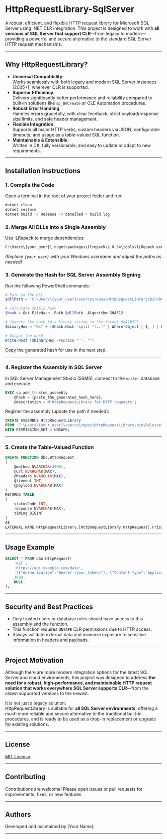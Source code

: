 
# HttpRequestLibrary-SqlServer

A robust, efficient, and flexible HTTP request library for Microsoft SQL Server using .NET CLR integration. This project is designed to work with **all versions of SQL Server that support CLR**—from legacy to modern—providing a powerful and secure alternative to the standard SQL Server HTTP request mechanisms.

---

## **Why HttpRequestLibrary?**

- **Universal Compatibility:**  
  Works seamlessly with both legacy and modern SQL Server instances (2005+), wherever CLR is supported.
- **Superior Efficiency:**  
  Delivers significantly better performance and reliability compared to built-in solutions like `sp_OACreate` or OLE Automation procedures.
- **Robust Error Handling:**  
  Handles errors gracefully, with clear feedback, strict payload/response size limits, and safe header management.
- **Flexible Integration:**  
  Supports all major HTTP verbs, custom headers via JSON, configurable timeouts, and usage as a table-valued SQL function.
- **Maintainable & Extensible:**  
  Written in C#, fully versionable, and easy to update or adapt to new requirements.

---

## **Installation Instructions**

### 1. Compile the Code

Open a terminal in the root of your project folder and run:

```sh
dotnet clean
dotnet restore
dotnet build -c Release -v detailed > build.log
```

### 2. Merge All DLLs into a Single Assembly

Use ILRepack to merge dependencies:

```sh
C:\Users\{your_user}\.nuget\packages\ilrepack\2.0.34\tools\ILRepack.exe /out:C:\Users\{your_user}\source\repos\HttpRequestLibrary\bin\Release\net48\HttpRequestLibrary.dll C:\Users\{your_user}\source\repos\HttpRequestLibrary\bin\Release\net48\HttpRequestLibrary.dll /internalize /verbose
```

*(Replace `{your_user}` with your Windows username and adjust the paths as needed)*

### 3. Generate the Hash for SQL Server Assembly Signing

Run the following PowerShell commands:

```powershell
# Path to the DLL
$dllPath = "C:\Users\{your_user}\source\repos\HttpRequestLibrary\bin\Release\net48\HttpRequestLibrary.dll"

# Calculate SHA512 hash
$hash = Get-FileHash -Path $dllPath -Algorithm SHA512

# Convert the hash to a binary string in the format 0xA1B2C3...
$binaryHex = "0x" + ($hash.Hash -split "(..)" | Where-Object { $_ } | ForEach-Object { $_ }) -join ""

# Output the hash
Write-Host ($binaryHex -replace " ", "")
```

Copy the generated hash for use in the next step.

---

### 4. Register the Assembly in SQL Server

In SQL Server Management Studio (SSMS), connect to the `master` database and execute:

```sql
EXEC sp_add_trusted_assembly 
    @hash = {paste_the_generated_hash_here},
    @description = N'HttpRequestLibrary for HTTP requests';
```

Register the assembly (update the path if needed):

```sql
CREATE ASSEMBLY HttpRequestLibrary
FROM 'C:\Users\{your_user}\source\repos\HttpRequestLibrary\bin\Release\net48\HttpRequestLibrary.dll'
WITH PERMISSION_SET = UNSAFE;
```

---

### 5. Create the Table-Valued Function

```sql
CREATE FUNCTION dbo.HttpRequest
(
    @method NVARCHAR(4000),
    @url NVARCHAR(MAX),
    @headers NVARCHAR(MAX),
    @timeout INT,
    @payload NVARCHAR(MAX)
)
RETURNS TABLE
(
    statusCode INT,
    response NVARCHAR(MAX),
    timing BIGINT
)
AS
EXTERNAL NAME HttpRequestLibrary.[HttpRequestLibrary.HttpRequest].FrisiaHttpRequest;
```

---

## **Usage Example**

```sql
SELECT * FROM dbo.HttpRequest(
    'GET',
    'https://api.example.com/data',
    '[{"Authorization":"Bearer <your_token>"}, {"Content-Type":"application/json"}]',
    3000,
    NULL
);
```

---

## **Security and Best Practices**

- Only trusted users or database roles should have access to this assembly and the function.
- This function requires `UNSAFE` CLR permissions due to HTTP access.
- Always validate external data and minimize exposure to sensitive information in headers and payloads.

---

## **Project Motivation**

Although there are more modern integration options for the latest SQL Server and cloud environments, this project was designed to address **the need for a robust, high-performance, and maintainable HTTP request solution that works everywhere SQL Server supports CLR**—from the oldest supported versions to the newest.

It is not just a legacy solution:  
HttpRequestLibrary is suitable for **all SQL Server environments**, offering a much more reliable and secure alternative to the traditional built-in procedures, and is ready to be used as a drop-in replacement or upgrade for existing solutions.

---

## **License**

[MIT License](LICENSE)

---

## **Contributing**

Contributions are welcome! Please open issues or pull requests for improvements, fixes, or new features.

---

## **Authors**

Developed and maintained by [Your Name].

---
